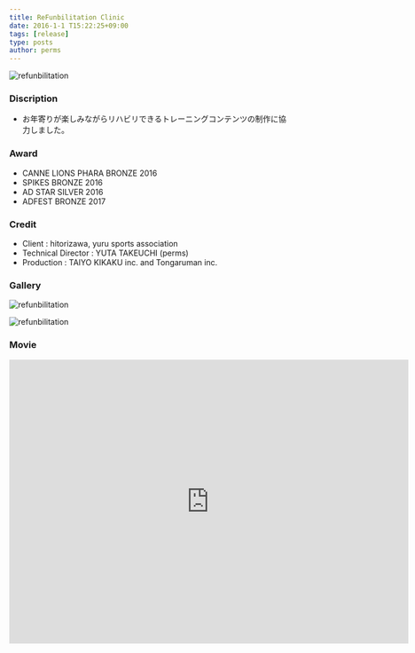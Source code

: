 ```yaml
---
title: ReFunbilitation Clinic
date: 2016-1-1 T15:22:25+09:00
tags: [release]
type: posts
author: perms
---
```


![refunbilitation](/img/works/refunbilitation_1.png "refunbilitation")

### Discription
- お年寄りが楽しみながらリハビリできるトレーニングコンテンツの制作に協力しました。

### Award
- CANNE LIONS PHARA BRONZE 2016
- SPIKES BRONZE 2016
- AD STAR SILVER 2016
- ADFEST BRONZE 2017

### Credit
- Client : hitorizawa, yuru sports association
- Technical Director : YUTA TAKEUCHI (perms)
- Production : TAIYO KIKAKU inc. and Tongaruman inc.

### Gallery
![refunbilitation](/img/works/refunbilitation_2.png "refunbilitation")

![refunbilitation](/img/works/refunbilitation_3.png "refunbilitation")

### Movie
<iframe src="https://player.vimeo.com/video/249295970" width="720" height="512" frameborder="0" webkitallowfullscreen mozallowfullscreen allowfullscreen></iframe>

